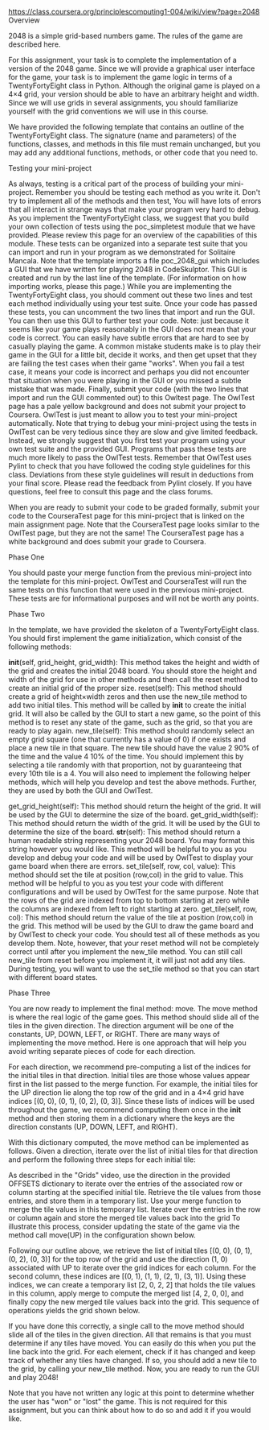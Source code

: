 
https://class.coursera.org/principlescomputing1-004/wiki/view?page=2048
Overview

2048 is a simple grid-based numbers game. The rules of the game are described here.

For this assignment, your task is to complete the implementation of a version of the 2048 game. Since we will provide a graphical user interface for the game, your task is to implement the game logic in terms of a TwentyFortyEight class in Python. Although the original game is played on a 4×4 grid, your version should be able to have an arbitrary height and width. Since we will use grids in several assignments, you should familiarize yourself with the grid conventions we will use in this course.

We have provided the following template that contains an outline of the TwentyFortyEight class. The signature (name and parameters) of the functions, classes, and methods in this file must remain unchanged, but you may add any additional functions, methods, or other code that you need to.

Testing your mini-project

As always, testing is a critical part of the process of building your mini-project. Remember you should be testing each method as you write it. Don't try to implement all of the methods and then test, You will have lots of errors that all interact in strange ways that make your program very hard to debug.
As you implement the TwentyFortyEight class, we suggest that you build your own collection of tests using the poc_simpletest module that we have provided. Please review this page for an overview of the capabilities of this module. These tests can be organized into a separate test suite that you can import and run in your program as we demonstrated for Solitaire Mancala.
Note that the template imports a file poc_2048_gui which includes a GUI that we have written for playing 2048 in CodeSkulptor. This GUI is created and run by the last line of the template. (For information on how importing works, please this page.) While you are implementing the TwentyFortyEight class, you should comment out these two lines and test each method individually using your test suite. Once your code has passed these tests, you can uncomment the two lines that import and run the GUI. You can then use this GUI to further test your code. Note: just because it seems like your game plays reasonably in the GUI does not mean that your code is correct. You can easily have subtle errors that are hard to see by casually playing the game. A common mistake students make is to play their game in the GUI for a little bit, decide it works, and then get upset that they are failing the test cases when their game "works". When you fail a test case, it means your code is incorrect and perhaps you did not encounter that situation when you were playing in the GUI or you missed a subtle mistake that was made.
Finally, submit your code (with the two lines that import and run the GUI commented out) to this Owltest page. The OwlTest page has a pale yellow background and does not submit your project to Coursera. OwlTest is just meant to allow you to test your mini-project automatically. Note that trying to debug your mini-project using the tests in OwlTest can be very tedious since they are slow and give limited feedback. Instead, we strongly suggest that you first test your program using your own test suite and the provided GUI. Programs that pass these tests are much more likely to pass the OwlTest tests.
Remember that OwlTest uses Pylint to check that you have followed the coding style guidelines for this class. Deviations from these style guidelines will result in deductions from your final score. Please read the feedback from Pylint closely. If you have questions, feel free to consult this page and the class forums.

When you are ready to submit your code to be graded formally, submit your code to the CourseraTest page for this mini-project that is linked on the main assignment page. Note that the CourseraTest page looks similar to the OwlTest page, but they are not the same! The CourseraTest page has a white background and does submit your grade to Coursera.

Phase One

You should paste your merge function from the previous mini-project into the template for this mini-project. OwlTest and CourseraTest will run the same tests on this function that were used in the previous mini-project. These tests are for informational purposes and will not be worth any points.

Phase Two

In the template, we have provided the skeleton of a TwentyFortyEight class. You should first implement the game initialization, which consist of the following methods:

__init__(self, grid_height, grid_width): This method takes the height and width of the grid and creates the initial 2048 board. You should store the height and width of the grid for use in other methods and then call the reset method to create an initial grid of the proper size.
reset(self): This method should create a grid of height×width zeros and then use the new_tile method to add two initial tiles. This method will be called by __init__ to create the initial grid. It will also be called by the GUI to start a new game, so the point of this method is to reset any state of the game, such as the grid, so that you are ready to play again.
new_tile(self): This method should randomly select an empty grid square (one that currently has a value of 0) if one exists and place a new tile in that square. The new tile should have the value 2 90% of the time and the value 4 10% of the time. You should implement this by selecting a tile randomly with that proportion, not by guaranteeing that every 10th tile is a 4.
You will also need to implement the following helper methods, which will help you develop and test the above methods. Further, they are used by both the GUI and OwlTest.

get_grid_height(self): This method should return the height of the grid. It will be used by the GUI to determine the size of the board.
get_grid_width(self): This method should return the width of the grid. It will be used by the GUI to determine the size of the board.
__str__(self): This method should return a human readable string representing your 2048 board. You may format this string however you would like. This method will be helpful to you as you develop and debug your code and will be used by OwlTest to display your game board when there are errors.
set_tile(self, row, col, value): This method should set the tile at position (row,col) in the grid to value. This method will be helpful to you as you test your code with different configurations and will be used by OwlTest for the same purpose. Note that the rows of the grid are indexed from top to bottom starting at zero while the columns are indexed from left to right starting at zero.
get_tile(self, row, col): This method should return the value of the tile at position (row,col) in the grid. This method will be used by the GUI to draw the game board and by OwlTest to check your code.
You should test all of these methods as you develop them. Note, however, that your reset method will not be completely correct until after you implement the new_tile method. You can still call new_tile from reset before you implement it, it will just not add any tiles. During testing, you will want to use the set_tile method so that you can start with different board states.

Phase Three

You are now ready to implement the final method: move. The move method is where the real logic of the game goes. This method should slide all of the tiles in the given direction. The direction argument will be one of the constants, UP, DOWN, LEFT, or RIGHT. There are many ways of implementing the move method. Here is one approach that will help you avoid writing separate pieces of code for each direction.

For each direction, we recommend pre-computing a list of the indices for the initial tiles in that direction. Initial tiles are those whose values appear first in the list passed to the merge function. For example, the initial tiles for the UP direction lie along the top row of the grid and in a 4×4 grid have indices [(0, 0), (0, 1), (0, 2), (0, 3)]. Since these lists of indices will be used throughout the game, we recommend computing them once in the __init__ method and then storing them in a dictionary where the keys are the direction constants (UP, DOWN, LEFT, and RIGHT).

With this dictionary computed, the move method can be implemented as follows. Given a direction, iterate over the list of initial tiles for that direction and perform the following three steps for each initial tile:

As described in the "Grids" video, use the direction in the provided OFFSETS dictionary to iterate over the entries of the associated row or column starting at the specified initial tile. Retrieve the tile values from those entries, and store them in a temporary list.
Use your merge function to merge the tile values in this temporary list.
Iterate over the entries in the row or column again and store the merged tile values back into the grid
To illustrate this process, consider updating the state of the game via the method call move(UP) in the configuration shown below.



Following our outline above, we retrieve the list of initial tiles [(0, 0), (0, 1), (0, 2), (0, 3)] for the top row of the grid and use the direction (1, 0) associated with UP to iterate over the grid indices for each column. For the second column, these indices are [(0, 1), (1, 1), (2, 1), (3, 1)]. Using these indices, we can create a temporary list [2, 0, 2, 2] that holds the tile values in this column, apply merge to compute the merged list [4, 2, 0, 0], and finally copy the new merged tile values back into the grid. This sequence of operations yields the grid shown below.



If you have done this correctly, a single call to the move method should slide all of the tiles in the given direction. All that remains is that you must determine if any tiles have moved. You can easily do this when you put the line back into the grid. For each element, check if it has changed and keep track of whether any tiles have changed. If so, you should add a new tile to the grid, by calling your new_tile method. Now, you are ready to run the GUI and play 2048!

Note that you have not written any logic at this point to determine whether the user has "won" or "lost" the game. This is not required for this assignment, but you can think about how to do so and add it if you would like.

